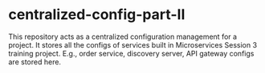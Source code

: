 # centralized-config-part-II
This repository acts as a centralized configuration management for a project. It stores all the configs of services built in Microservices Session 3 training project. E.g., order service, discovery server, API gateway configs are stored here.
